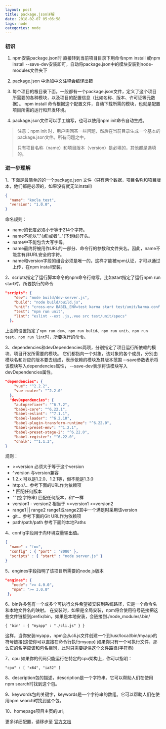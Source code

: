 ```yaml
---
layout: post
title: package.json详解
date: 2018-02-07 05:06:58
tags: node
categories: node
---
```


### 初识
1. npm安装package.json时  直接转到当前项目目录下用命令npm install 或npm install --save-dev安装即可，自动将package.json中的模块安装到node-modules文件夹下
2. package.json 中添加中文注释会编译出错
3. 每个项目的根目录下面，一般都有一个package.json文件，定义了这个项目所需要的各种模块，以及项目的配置信息（比如名称、版本、许可证等元数据）。
    npm install 命令根据这个配置文件，自动下载所需的模块，也就是配置项目所需的运行和开发环境。

4. package.json文件可以手工编写，也可以使用npm init命令自动生成。

>注意：npm init 时，用户需回答一些问题，然后在当前目录生成一个基本的package.json文件。所有问题之中，
>
>只有项目名称（name）和项目版本（version）是必填的，其他都是选填的。

<!-- more -->

### 进一步理解

1、下面是最简单的的一个package.json 文件（只有两个数据，项目名称和项目版本，他们都是必须的，如果没有就无法install）
```json
{
  "name": "kocla_test",
  "version": "1.0.0",
}
```
命名规则：
* name的长度必须小于等于214个字符。
* name不能以"."(点)或者"_"(下划线)开头。
* name中不能包含大写字母。
* name最终将被用作URL的一部分、命令行的参数和文件夹名。因此，name不能含有非URL安全的字符。
* name和version字段的组合必须是唯一的，这样才能被npm认证，才可以通过上传，在npm install安装。

2、scripts指定了运行脚本命令的npm命令行缩写，比如start指定了运行npm run start时，所要执行的命令
```json
"scripts": {
    "dev": "node build/dev-server.js",
    "build": "node build/build.js",
    "unit": "cross-env BABEL_ENV=test karma start test/unit/karma.conf.js --single-run",
    "test": "npm run unit",
    "lint": "eslint --ext .js,.vue src test/unit/specs"
  }，
```
上面的设置指定了`npm run dev`、`npm run bulid`、`npm run unit`、`npm run test`、`npm run lint`时，所要执行的命令。

3、dependencies和devDependencies两项，分别指定了项目运行所依赖的模块、项目开发所需要的模块。
它们都指向一个对象，该对象的各个成员，分别由模块名和对应的版本要去组成，表示依赖的模块及其版本范围
--save参数表示将该模块写入dependencies属性，
--save-dev表示将该模块写入devDependencies属性。
```json
"dependencies": {
    "vue": "^2.2.2",
    "vue-router": "^2.2.0"
  },
  "devDependencies": {
    "autoprefixer": "^6.7.2",
    "babel-core": "^6.22.1",
    "babel-eslint": "^7.1.1",
    "babel-loader": "^6.2.10",
    "babel-plugin-transform-runtime": "^6.22.0",
    "babel-preset-env": "^1.2.1",
    "babel-preset-stage-2": "^6.22.0",
    "babel-register": "^6.22.0",
    "chalk": "^1.1.3",
}
```
规则：
* \>=version 必须大于等于这个version
* ^version 与version兼容
* 1.2.x 可以是1.2.0、1.2.1等，但不能是1.3.0
* http://... 参考下面的URL作为依赖项
* \* 匹配任何版本
* ""(空字符串) 匹配任何版本，和\*一样
* version1 - version2 相当于 >=version1 <=version2
* range1 || range2 range1或range2其中一个满足时采用该version
* git... 参考下面的Git URL作为依赖项
* path/path/path 参考下面的本地Paths


4、config字段用于向环境变量输出值。
```json
{ 
  "name" : "foo", 
  "config" : { "port" : "8080" }, 
  "scripts" : { "start" : "node server.js" } 
} 
```

5、engines字段指明了该项目所需要的node.js版本
```json
"engines": {
   "node": ">= 4.0.0",
   "npm": ">= 3.0.0"
 },
```

6、bin许多包有一个或多个可执行文件希望被安装到系统路径，它是一个命令名和本地文件名的映射。
在安装时，如果是全局安装，npm将会使用符号链接把这些文件链接到prefix/bin，如果是本地安装，会链接到./node_modules/.bin/
```
{ "bin" : { "myapp" : "./cli.js" } }
```
这样，当你安装myapp，npm会从cli.js文件创建一个到/usr/local/bin/myapp的符号链接(这使你可以直接在命令行执行myapp)
如果你只有一个可执行文件，那么它的名字应该和包名相同，此时只需要提供这个文件路径(字符串)

7、cpu 如果你的代码只能运行在特定的cpu架构上，你可以指明：
```
"cpu" : [ "x64", "ia32" ]
```

8、description包的描述，description是一个字符串。它可以帮助人们在使用npm search时找到这个包。

9、keywords包的关键字，keywords是一个字符串的数组。它可以帮助人们在使用npm search时找到这个包。

10、homepage项目主页的url。

更多详细配置，请移步至    [官方文档](https://docs.npmjs.com/files/package.json)